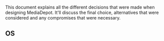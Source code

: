 This document explains all the different decisions that were made when designing MediaDepot.
It'll discuss the final choice, alternatives that were considered and any compromises that were necessary.

## OS